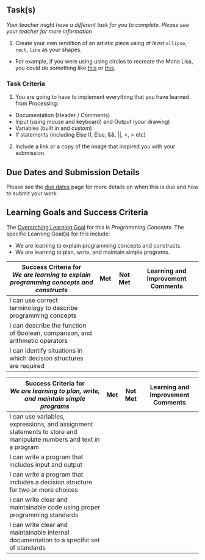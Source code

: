 ## Task(s)

_Your teacher might have a different task for you to complete.  Please see your teacher for more information_

1. Create your own rendition of an artistic piece using _at least_ ```ellipse```, ```rect```, ```line``` as your shapes.

  * For example, if you were using using circles to recreate the Mona Lisa, you could do something like [this](https://i.pinimg.com/736x/08/59/bf/0859bf1ea923f8097e6f7f1af937b1d4--paper-mosaic-mona-lisa.jpg) or [this](http://www.risasinmas.com/wp-content/uploads/2013/12/La-Mona-Lisa-hecha-con-puntos.jpg).

### Task Criteria

1. You are going to have to implement everything that you have learned from Processing:
* Documentation (Header / Comments)
* Input (using mouse and keyboard) and Output (your drawing)
* Variables (built in and custom)
* If statements (including Else If, Else, &&, ||, <, > etc)
2. Include a link or a copy of the image that inspired you with your submission.

## Due Dates and Submission Details

Please see the [due dates](./Due-Dates-and-Submission-Details) page for more details on when this is due and how to submit your work.

## Learning Goals and Success Criteria

The [Overarching Learning Goal](./images/ICS2O.jpg) for this is _Programming Concepts_.
The specific Learning Goal(s) for this include:
  * We are learning to explain programming concepts and constructs.
  * We are learning to plan, write, and maintain simple programs.

| Success Criteria for <br/> _We are learning to explain programming concepts and constructs_ | Met | Not Met | Learning and Improvement Comments |
| ----------- | --- | ------ | ------- |
| I can use correct terminology to describe programming concepts | | | |
| I can describe the function of Boolean, comparison, and arithmetic operators | | | |
| I can identify situations in which decision structures are required | | | |

| Success Criteria for <br/> _We are learning to plan, write, and maintain simple programs_ | Met | Not Met | Learning and Improvement Comments |
| ----------- | --- | ------ | ------- |
| I can use variables, expressions, and assignment statements to store and manipulate numbers and text in a program | | | |
| I can write a program that includes input and output | | | |
| I can write a program that includes a decision structure for two or more choices | | | |
| I can write clear and maintainable code using proper programming standards | | | |
| I can write clear and maintainable internal documentation to a specific set of standards | | | |
